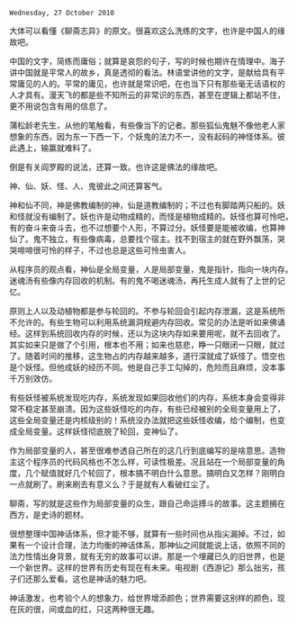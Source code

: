 `Wednesday, 27 October 2010`

大体可以看懂《聊斋志异》的原文。很喜欢这么洗练的文字，也许是中国人的缘
故吧。

中国的文字，简练而庸俗；就算是哀怨的句子，写的时候也期许在情理中。海子
讲中国就是平常人的故乡，真是透彻的看法。林语堂讲他的文字，是献给具有平
常庸见的人的。平常的庸见，也许就是常识吧，在也当下只有那些毫无话语权的
人才具有。漫天飞的都是些不知所云的非常识的东西，甚至在逻辑上都站不住，
更不用说包含有用的信息了。

蒲松龄老先生，从他的笔触看，有些像当下的记者。那些狐仙鬼魅不像他老人家
想象的东西，因为东一下西一下，个妖鬼的法力不一，没有起码的神怪体系。彼
此遇上，输赢就难料了。

倒是有关阎罗殿的说法，还算一致。也许这是佛法的缘故吧。

神、仙、妖、怪、人、鬼彼此之间还算客气。

神和仙不同，神是佛教编制的神，仙是道教编制的；不过也有脚踏两只船的。妖
和怪就没有编制了。妖也许是动物成精的，而怪是植物成精的。妖怪也算可怜吧，
有的奋斗来奋斗去，也不过想要个人形，不算过分。妖怪要是能被收编，也算神
仙了。鬼不独立，有些像病毒，总要找个宿主。找不到宿主的就在野外飘荡，哭
哭啼啼很可怜的样子，不过也总是这些可怜虫害人。

从程序员的观点看，神仙是全局变量，人是局部变量，鬼是指针，指向一块内存。
迷魂汤有些像内存回收的机制。有的鬼不喝迷魂汤，再托生成人就有了上世的记
忆。

原则上人以及动植物都是参与轮回的。不参与轮回会引起内存泄漏，这是系统所
不允许的。有些生物可以利用系统漏洞规避内存回收。常见的办法是听如来佛诵
经。这样到系统回收内存的时候，还以为这块内存如来要用呢，就不去回收了。
其实如来只是做了个引用，根本也不用；如来也慈悲，睁一只眼闭一只眼，就过
了。随着时间的推移，这生物占的内存越来越多，道行深就成了妖怪了。悟空也
是个妖怪。但他成妖的经历不同。他是自己手工勾掉的，危险而且麻烦，没本事
千万别效仿。

有些妖怪被系统发现吃内存，系统发现如果回收他们的内存，系统本身会变得非
常不稳定甚至崩溃。因为这些妖怪吃的内存，有些已经被别的全局变量用上了，
这些全局变量还是内核级别的！系统没办法就把这些妖怪收编，给个编制，也变
成全局变量。这样妖怪彻底脱了轮回，变神仙了。

作为局部变量的人，甚至很难参透自己所在的这几行到底编写的是啥意思。造物
主这个程序员的代码风格也不怎么样，可读性极差。况且站在一个局部变量的角
度，几个赋值就好几个轮回了，根本搞不明白什么意思。搞明白又怎样？刚明白
一点就刷了。刷来刷去有意义么？于是就有人看破红尘了。

聊斋，写的就是这些作为局部变量的众生，跟自己命运搏斗的故事。这主题搁在
西方，是史诗的题材。
   
很想整理中国神话体系，但才能不够，就算有一些时间也从指尖漏掉。不过，如
果有一个设计合理，法力均衡的神话体系，那神仙之间就能说上话，依照不同的
法力性情出身背景，就有无穷的故事可以讲。那是一个埋藏已久的旧世界，也是
一个新世界。这样的世界有历史有现在有未来。电视剧《西游记》那么拙劣，孩
子们还那么爱看。这也是神话的魅力吧。

神话激发，也考验个人的想象力，给世界增添颜色；世界需要这别样的颜色，现
在灰的很，间或血的红，只这两种很无趣。
